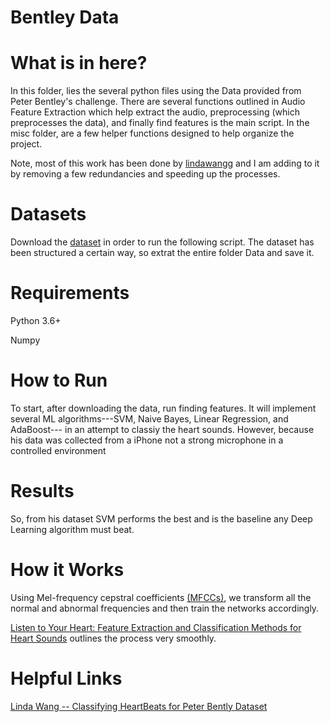 # Bentley Data

# What is in here?
In this folder, lies the several python files using the Data provided from Peter Bentley's challenge. There are several functions outlined in Audio Feature Extraction which help extract the audio, preprocessing (which preprocesses the data), and finally find features is the main script. In the misc folder, are a few helper functions designed to help organize the project. 

Note, most of this work has been done by [lindawangg](https://github.com/lindawangg/Classifying-Heartbeats) and I am adding to it by removing a few redundancies and speeding up the processes.

# Datasets

Download the [dataset](https://drive.google.com/open?id=1fIf_WYdc7Gu7PpYWM9BhxdsEtdt9a-Xt) in order to run the following script. The dataset has been structured a certain way, so extrat the entire folder Data and save it.

# Requirements

Python 3.6+

Numpy

# How to Run

To start, after downloading the data, run finding features. It will implement several ML algorithms---SVM, Naive Bayes, Linear Regression, and AdaBoost--- in an attempt to classiy the heart sounds. However, because his data was collected from a iPhone not a strong microphone in a controlled environment

# Results

So, from his dataset SVM performs the best and is the baseline any Deep Learning algorithm must beat.

# How it Works

Using Mel-frequency cepstral coefficients [(MFCCs)](https://en.wikipedia.org/wiki/Mel-frequency_cepstrum), we transform all the normal and abnormal frequencies and then train the networks accordingly.

[Listen to Your Heart: Feature Extraction and Classification Methods for Heart Sounds](https://lindawangg.github.io/projects/classifying-heartbeats.pdf) outlines the process very smoothly.

# Helpful Links

[Linda Wang -- Classifying HeartBeats for Peter Bently Dataset](https://github.com/lindawangg/Classifying-Heartbeats)
